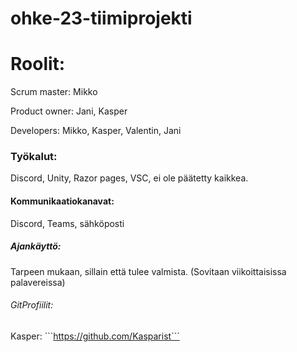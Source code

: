 # ohke-23-tiimiprojekti



# Roolit: 
  Scrum master: Mikko
  
  Product owner: Jani, Kasper
  
  Developers: Mikko, Kasper, Valentin, Jani

### Työkalut:
  Discord, Unity, Razor pages, VSC, ei ole päätetty kaikkea.

#### Kommunikaatiokanavat:
  Discord, Teams, sähköposti

##### Ajankäyttö:
  Tarpeen mukaan, sillain että tulee valmista. (Sovitaan viikoittaisissa palavereissa)

###### GitProfiilit: 
  Kasper: ```https://github.com/Kasparist´´´
